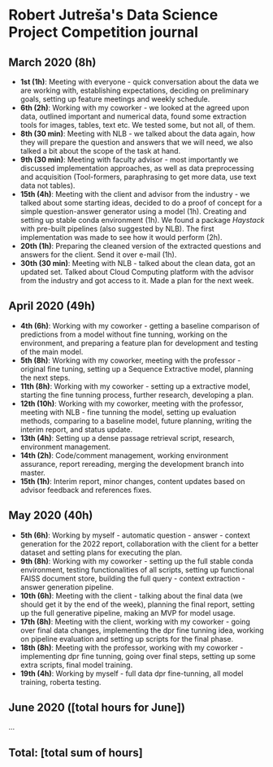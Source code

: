 # Robert Jutreša's Data Science Project Competition journal

## March 2020 (8h)

* **1st (1h)**: Meeting with everyone - quick conversation about the data we are working with, establishing expectations, deciding on preliminary goals, setting up feature meetings and weekly schedule.
* **6th (2h)**: Working with my coworker - we looked at the agreed upon data, outlined important and numerical data, found some extraction tools for images, tables, text etc. We tested some, but not all, of them.
* **8th (30 min)**: Meeting with NLB - we talked about the data again, how they will prepare the question and answers that we will need, we also talked a bit about the scope of the task at hand.
* **9th (30 min)**: Meeting with faculty advisor - most importantly we discussed implementation approaches, as well as data preprocessing and acquisition (Tool-formers, paraphrasing to get more data, use text data not tables).
* **15th (4h)**: Meeting with the client and advisor from the industry - we talked about some starting ideas, decided to do a proof of concept for a simple question-answer generator using a model (1h). Creating and setting up stable conda environment (1h). We found a package *Haystack* with pre-built pipelines (also suggested by NLB). The first implementation was made to see how it would perform (2h).
* **20th (1h)**: Preparing the cleaned version of the extracted questions and answers for the client. Send it over e-mail (1h).
* **30th (30 min)**: Meeting with NLB - talked about the clean data, got an updated set. Talked about Cloud Computing platform with the advisor from the industry and got access to it. Made a plan for the next week.

## April 2020 (49h)
* **4th (6h)**: Working with my coworker - getting a baseline comparison of predictions from a model without fine tunning, working on the environment, and preparing a feature plan for development and testing of the main model.
* **5th (8h)**: Working with my coworker, meeting with the professor - original fine tuning, setting up a Sequence Extractive model, planning the next steps.
* **11th (8h)**: Working with my coworker - setting up a extractive model, starting the fine tunning process, further research, developing a plan.
* **12th (10h)**: Working with my coworker, meeting with the professor, meeting with NLB - fine tunning the model, setting up evaluation methods, comparing to a baseline model, future planning, writing the interim report, and status update.
* **13th (4h)**: Setting up a dense passage retrieval script, research, environment management.
* **14th (2h)**: Code/comment management, working environment assurance, report rereading, merging the development branch into master.
* **15th (1h)**: Interim report, minor changes, content updates based on advisor feedback and references fixes.  

## May 2020 (40h)
* **5th (6h)**: Working by myself - automatic question - answer - context generation for the 2022 report, collaboration with the client for a better dataset and setting plans for executing the plan.
* **9th (8h)**: Working with my coworker - setting up the full stable conda environment, testing functionalities of all scripts, setting up functional FAISS document store, building the full query - context extraction - answer generation pipeline.
* **10th (6h)**: Meeting with the client - talking about the final data (we should get it by the end of the week), planning the final report, setting up the full generative pipeline, making an MVP for model usage.
* **17th (8h)**: Meeting with the client, working with my coworker - going over final data changes, implementing the dpr fine tunning idea, working on pipeline evaluation and setting up scripts for the final phase.
* **18th (8h)**: Meeting with the professor, working with my coworker - implementing dpr fine tunning, going over final steps, setting up some extra scripts, final model training.
* **19th (4h)**: Working by myself - full data dpr fine-tunning, all model training, roberta testing.

## June 2020 ([total hours for June])

...

## Total: [total sum of hours]
